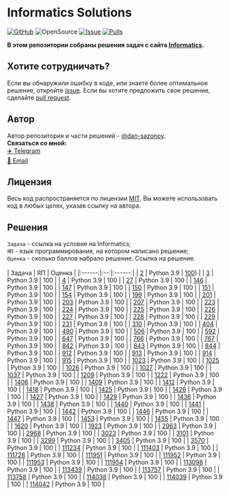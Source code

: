 # Informatics Solutions
[![GitHub](https://img.shields.io/github/license/dan-sazonov/informatics-solutions)](https://github.com/dan-sazonov/informatics-solutions/blob/main/LICENSE)
![OpenSource](https://img.shields.io/badge/Open%20Source-%E2%99%A5-red)
[![Issue](https://img.shields.io/github/issues-raw/dan-sazonov/informatics-solutions)](https://github.com/dan-sazonov/informatics-solutions/issues)
[![Pulls](https://img.shields.io/github/issues-pr-raw/dan-sazonov/informatics-solutions)](https://github.com/dan-sazonov/informatics-solutions/pulls)

**В этом репозитории собраны решения задач с сайта [Informatics](https://informatics.msk.ru).**
## Хотите сотрудничать?
Если вы обнаружили ошибку в коде, или знаете более оптимальное решение, откройте
[issue](https://github.com/dan-sazonov/informatics-solutions/issues). Если вы хотите предложить свое решение,
сделайте [pull request](https://github.com/dan-sazonov/informatics-solutions/pulls).

## Автор
Автор репозитория и части решений - [@dan-sazonov](https://github.com/dan-sazonov). <br>
**Связаться со мной:**<br>
[:airplane: Telegram](https://t.me/dan_sazonov) <br>
[:e-mail: Email](mailto:p-294803@yandex.ru) <br>

## Лицензия
Весь код распространяется по лицензии [MIT](https://github.com/dan-sazonov/informatics-solutions/blob/main/LICENSE).
Вы можете использовать код в любых целях, указав ссылку на автора.

## Решения
`Задача` - ссылка на условие на Informatics;<br>
`ЯП` - язык программирования, на котором написано решение;<br>
`Оценка` - сколько баллов набрало решение. Ссылка на решение.<br>
<br>
| Задача | ЯП | Оценка |
|:------:|:--:|:------:|
| [2](https://informatics.msk.ru/mod/statements/view.php?chapterid=2#1) | Python 3.9 | [100](https://github.com/dan-sazonov/informatics-solutions/blob/main/solutions/1023.py)) |
| [3]() | Python 3.9 | 100 |
| [4]() | Python 3.9 | 100 |
| [27]() | Python 3.9 | 100 |
| [146]() | Python 3.9 | 100 |
| [147]() | Python 3.9 | 100 |
| [150]() | Python 3.9 | 100 |
| [151]() | Python 3.9 | 100 |
| [154]() | Python 3.9 | 100 |
| [199]() | Python 3.9 | 100 |
| [201]() | Python 3.9 | 100 |
| [203]() | Python 3.9 | 100 |
| [207]() | Python 3.9 | 100 |
| [223]() | Python 3.9 | 100 |
| [224]() | Python 3.9 | 100 |
| [225]() | Python 3.9 | 100 |
| [226]() | Python 3.9 | 100 |
| [227]() | Python 3.9 | 100 |
| [228]() | Python 3.9 | 100 |
| [229]() | Python 3.9 | 100 |
| [231]() | Python 3.9 | 100 |
| [310]() | Python 3.9 | 100 |
| [404]() | Python 3.9 | 100 |
| [490]() | Python 3.9 | 100 |
| [506]() | Python 3.9 | 100 |
| [592]() | Python 3.9 | 100 |
| [647]() | Python 3.9 | 100 |
| [766]() | Python 3.9 | 100 |
| [767]() | Python 3.9 | 100 |
| [842]() | Python 3.9 | 100 |
| [843]() | Python 3.9 | 100 |
| [844]() | Python 3.9 | 100 |
| [912]() | Python 3.9 | 100 |
| [913]() | Python 3.9 | 100 |
| [914]() | Python 3.9 | 100 |
| [915]() | Python 3.9 | 100 |
| [1023]() | Python 3.9 | 100 |
| [1025]() | Python 3.9 | 100 |
| [1026]() | Python 3.9 | 100 |
| [1027]() | Python 3.9 | 100 |
| [1037]() | Python 3.9 | 100 |
| [1209]() | Python 3.9 | 100 |
| [1222]() | Python 3.9 | 100 |
| [1406]() | Python 3.9 | 100 |
| [1409]() | Python 3.9 | 100 |
| [1412]() | Python 3.9 | 100 |
| [1418]() | Python 3.9 | 100 |
| [1425]() | Python 3.9 | 100 |
| [1426]() | Python 3.9 | 100 |
| [1427]() | Python 3.9 | 100 |
| [1429]() | Python 3.9 | 100 |
| [1436]() | Python 3.9 | 100 |
| [1438]() | Python 3.9 | 100 |
| [1440]() | Python 3.9 | 100 |
| [1441]() | Python 3.9 | 100 |
| [1442]() | Python 3.9 | 100 |
| [1446]() | Python 3.9 | 100 |
| [1447]() | Python 3.9 | 100 |
| [1453]() | Python 3.9 | 100 |
| [1455]() | Python 3.9 | 100 |
| [1620]() | Python 3.9 | 100 |
| [1923]() | Python 3.9 | 100 |
| [2963]() | Python 3.9 | 100 |
| [2968]() | Python 3.9 | 100 |
| [3023]() | Python 3.9 | 100 |
| [3101]() | Python 3.9 | 100 |
| [3299]() | Python 3.9 | 100 |
| [3405]() | Python 3.9 | 100 |
| [3570]() | Python 3.9 | 100 |
| [111234]() | Python 3.9 | 100 |
| [111403]() | Python 3.9 | 100 |
| [111728]() | Python 3.9 | 100 |
| [111951]() | Python 3.9 | 100 |
| [111952]() | Python 3.9 | 100 |
| [111953]() | Python 3.9 | 100 |
| [111954]() | Python 3.9 | 100 |
| [113098]() | Python 3.9 | 100 |
| [113439]() | Python 3.9 | 100 |
| [113757]() | Python 3.9 | 100 |
| [113758]() | Python 3.9 | 100 |
| [114038]() | Python 3.9 | 100 |
| [114039]() | Python 3.9 | 100 |
| [114042]() | Python 3.9 | 100 |
